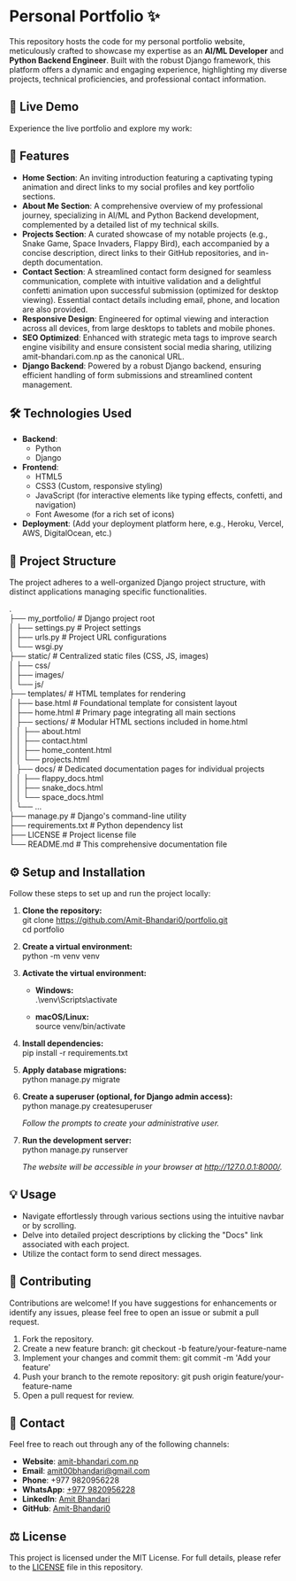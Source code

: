 # **Personal Portfolio ✨**

This repository hosts the code for my personal portfolio website, meticulously crafted to showcase my expertise as an **AI/ML Developer** and **Python Backend Engineer**. Built with the robust Django framework, this platform offers a dynamic and engaging experience, highlighting my diverse projects, technical proficiencies, and professional contact information.

## **🚀 Live Demo**

Experience the live portfolio and explore my work:

## **🌟 Features**

* **Home Section**: An inviting introduction featuring a captivating typing animation and direct links to my social profiles and key portfolio sections.  
* **About Me Section**: A comprehensive overview of my professional journey, specializing in AI/ML and Python Backend development, complemented by a detailed list of my technical skills.  
* **Projects Section**: A curated showcase of my notable projects (e.g., Snake Game, Space Invaders, Flappy Bird), each accompanied by a concise description, direct links to their GitHub repositories, and in-depth documentation.  
* **Contact Section**: A streamlined contact form designed for seamless communication, complete with intuitive validation and a delightful confetti animation upon successful submission (optimized for desktop viewing). Essential contact details including email, phone, and location are also provided.  
* **Responsive Design**: Engineered for optimal viewing and interaction across all devices, from large desktops to tablets and mobile phones.  
* **SEO Optimized**: Enhanced with strategic meta tags to improve search engine visibility and ensure consistent social media sharing, utilizing amit-bhandari.com.np as the canonical URL.  
* **Django Backend**: Powered by a robust Django backend, ensuring efficient handling of form submissions and streamlined content management.

## **🛠️ Technologies Used**

* **Backend**:  
  * Python  
  * Django  
* **Frontend**:  
  * HTML5  
  * CSS3 (Custom, responsive styling)  
  * JavaScript (for interactive elements like typing effects, confetti, and navigation)  
  * Font Awesome (for a rich set of icons)  
* **Deployment**: (Add your deployment platform here, e.g., Heroku, Vercel, AWS, DigitalOcean, etc.)

## **📁 Project Structure**

The project adheres to a well-organized Django project structure, with distinct applications managing specific functionalities.

.  
├── my\_portfolio/             \# Django project root  
│   ├── settings.py           \# Project settings  
│   ├── urls.py               \# Project URL configurations  
│   └── wsgi.py  
├── static/                   \# Centralized static files (CSS, JS, images)  
│   ├── css/  
│   ├── images/  
│   └── js/  
├── templates/                \# HTML templates for rendering  
│   ├── base.html             \# Foundational template for consistent layout  
│   ├── home.html             \# Primary page integrating all main sections  
│   ├── sections/             \# Modular HTML sections included in home.html  
│   │   ├── about.html  
│   │   ├── contact.html  
│   │   ├── home\_content.html  
│   │   └── projects.html  
│   ├── docs/                 \# Dedicated documentation pages for individual projects  
│   │   ├── flappy\_docs.html  
│   │   ├── snake\_docs.html  
│   │   └── space\_docs.html  
│   └── ...  
├── manage.py                 \# Django's command-line utility  
├── requirements.txt          \# Python dependency list  
├── LICENSE                   \# Project license file  
└── README.md                 \# This comprehensive documentation file

## **⚙️ Setup and Installation**

Follow these steps to set up and run the project locally:

1. **Clone the repository:**  
   git clone https://github.com/Amit-Bhandari0/portfolio.git  
   cd portfolio

2. **Create a virtual environment:**  
   python \-m venv venv

3. **Activate the virtual environment:**  
   * **Windows:**  
     .\\venv\\Scripts\\activate

   * **macOS/Linux:**  
     source venv/bin/activate

4. **Install dependencies:**  
   pip install \-r requirements.txt

5. **Apply database migrations:**  
   python manage.py migrate

6. **Create a superuser (optional, for Django admin access):**  
   python manage.py createsuperuser

   *Follow the prompts to create your administrative user.*  
7. **Run the development server:**  
   python manage.py runserver

   *The website will be accessible in your browser at http://127.0.0.1:8000/.*

## **💡 Usage**

* Navigate effortlessly through various sections using the intuitive navbar or by scrolling.  
* Delve into detailed project descriptions by clicking the "Docs" link associated with each project.  
* Utilize the contact form to send direct messages.

## **🤝 Contributing**

Contributions are welcome\! If you have suggestions for enhancements or identify any issues, please feel free to open an issue or submit a pull request.

1. Fork the repository.  
2. Create a new feature branch: git checkout \-b feature/your-feature-name  
3. Implement your changes and commit them: git commit \-m 'Add your feature'  
4. Push your branch to the remote repository: git push origin feature/your-feature-name  
5. Open a pull request for review.

## **📧 Contact**

Feel free to reach out through any of the following channels:

* **Website**: [amit-bhandari.com.np](https://amit-bhandari.com.np)  
* **Email**: amit00bhandari@gmail.com  
* **Phone**: \+977 9820956228  
* **WhatsApp**: [\+977 9820956228](https://www.google.com/search?q=https://wa.me/9779820956228)  
* **LinkedIn**: [Amit Bhandari](https://www.linkedin.com/in/amit-bhandari-15a6b2339)  
* **GitHub**: [Amit-Bhandari0](https://github.com/Amit-Bhandari0)

## **⚖️ License**

This project is licensed under the MIT License. For full details, please refer to the [LICENSE](https://www.google.com/search?q=LICENSE) file in this repository.